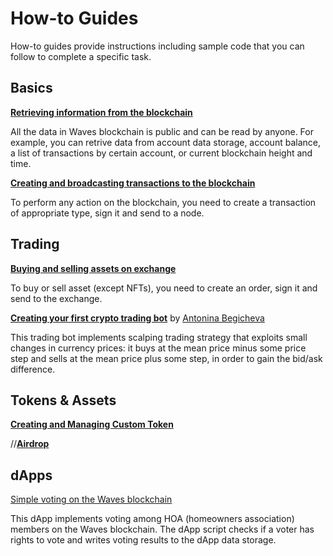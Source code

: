 # How-to Guides

How-to guides provide instructions including sample code that you can follow to complete a specific task.

## Basics

[**Retrieving information from the blockchain**](/en/building-apps/how-to/basic/retrieve)

All the data in Waves blockchain is public and can be read by anyone. For example, you can retrive data from account data storage, account balance, a list of transactions by certain account, or current blockchain height and time.

[**Creating and broadcasting transactions to the blockchain**](/en/building-apps/how-to/basic/transaction)

To perform any action on the blockchain, you need to create a transaction of appropriate type, sign it and send to a node.

## Trading

[**Buying and selling assets on exchange**](/en/building-apps/how-to/basics/trading)

To buy or sell asset (except NFTs), you need to create an order, sign it and send to the exchange.

[**Creating your first crypto trading bot**](/en/building-apps/waves-api-and-sdk/examples/trading-bot) by [Antonina Begicheva](https://github.com/gingerabsurdity)

This trading bot implements scalping trading strategy that exploits small changes in currency prices: it buys at the mean price minus some price step and sells at the mean price plus some step, in order to gain the bid/ask difference.

## Tokens & Assets

[**Creating and Managing Custom Token**](/en/building-apps/how-to/assets/issue)

//[**Airdrop**]()

## dApps

[Simple voting on the Waves blockchain](/en/building-apps/smart-contracts/simple-voting-on-the-waves-blockchain)

This dApp implements voting among HOA (homeowners association) members on the Waves blockchain. The dApp script checks if a voter has rights to vote and writes voting results to the dApp data storage.

